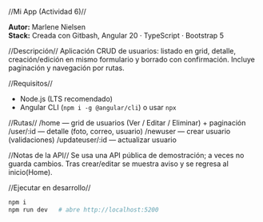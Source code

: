  //Mi App  (Actividad 6)//

**Autor:** Marlene Nielsen  
**Stack:** Creada con Gitbash, Angular 20 · TypeScript · Bootstrap 5


 //Descripción//
Aplicación CRUD de usuarios: listado en grid, detalle, creación/edición en mismo formulario y borrado con confirmación. Incluye paginación y navegación por rutas.


//Requisitos//
- Node.js (LTS recomendado)
- Angular CLI (`npm i -g @angular/cli`) o usar `npx`


//Rutas//
/home — grid de usuarios (Ver / Editar / Eliminar) + paginación
/user/:id — detalle (foto, correo, usuario)
/newuser — crear usuario (validaciones)
/updateuser/:id — actualizar usuario



//Notas de la API//
Se usa una API pública de demostración; a veces no guarda cambios. Tras crear/editar se muestra aviso y se regresa al inicio(Home).



 //Ejecutar en desarrollo//
```bash
npm i
npm run dev   # abre http://localhost:5200
